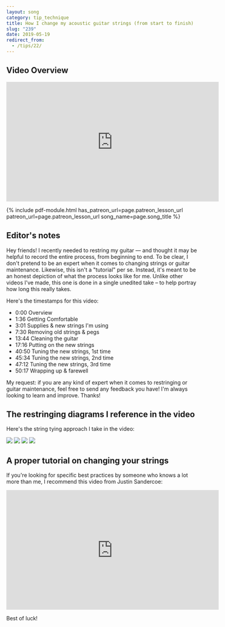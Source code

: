 ```yaml
---
layout: song
category: tip_technique
title: How I change my acoustic guitar strings (from start to finish)
slug: "239"
date: 2019-05-19
redirect_from:
  - /tips/22/
---
```


## Video Overview

<iframe width="560" height="315" src="https://www.youtube.com/embed/5ZSotphWuJY?showinfo=0" frameborder="0" allowfullscreen></iframe>

<!-- ## Print-friendly version of this lesson

For a print-ready PDF of this lesson, [become a supporter on my Patreon page](https://www.patreon.com/posts/25204139). For a few bucks a month, you get access to PDFs of all my new lessons. -->

<!-- Coming soon! Look for it Thursday, March 7. -->

{% include pdf-module.html has_patreon_url=page.patreon_lesson_url patreon_url=page.patreon_lesson_url song_name=page.song_title %}

## Editor's notes

Hey friends! I recently needed to restring my guitar — and thought it may be helpful to record the entire process, from beginning to end. To be clear, I don't pretend to be an expert when it comes to changing strings or guitar maintenance. Likewise, this isn't a "tutorial" per se. Instead, it's meant to be an honest depiction of what the process looks like for me. Unlike other videos I've made, this one is done in a single unedited take – to help portray how long this really takes.

Here's the timestamps for this video:

- 0:00 Overview
- 1:36 Getting Comfortable
- 3:01  Supplies & new strings I'm using
- 7:30 Removing old strings & pegs
- 13:44 Cleaning the guitar
- 17:16 Putting on the new strings
- 40:50 Tuning the new strings, 1st time
- 45:34 Tuning the new strings, 2nd time
- 47:12 Tuning the new strings, 3rd time
- 50:17 Wrapping up & farewell

My request: if you are any kind of expert when it comes to restringing or guitar maintenance, feel free to send any feedback you have! I'm always looking to learn and improve. Thanks!

## The restringing diagrams I reference in the video

Here's the string tying approach I take in the video:

<img src="http://uncletim.com/images/bob2.jpg" />
<img src="https://i.pinimg.com/originals/47/c9/29/47c929a006bf46ce9260fd5adf15771d.jpg" />
<img src="https://i.pinimg.com/736x/35/47/18/35471811d3c922e53c8022e3578099a4--music-theory-guitar-theory.jpg" />
<img src="http://www.saunalahti.fi/laxu/pics/articles/stringing01.gif" />

## A proper tutorial on changing your strings

If you're looking for specific best practices by someone who knows a lot more than me, I recommend this video from Justin Sandercoe:

<iframe width="560" height="315" src="https://www.youtube.com/embed/LwDaoCPb_ug" frameborder="0" allow="accelerometer; autoplay; encrypted-media; gyroscope; picture-in-picture" allowfullscreen></iframe>

Best of luck!
